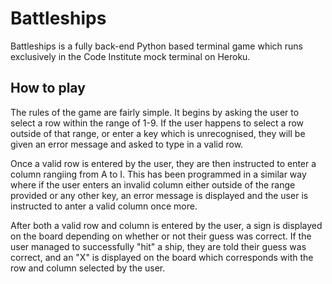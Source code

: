 # Battleships

Battleships is a fully back-end Python based terminal game which runs exclusively in the Code Institute mock terminal on Heroku. 

## How to play

The rules of the game are fairly simple. It begins by asking the user to select a row within the range of 1-9. If the user happens to select a row outside of that range, or enter a key which is unrecognised, they will be given an error message and asked to type in a valid row.

Once a valid row is entered by the user, they are then instructed to enter a column rangiing from A to I. This has been programmed in a similar way where if the user enters an invalid column either outside of the range provided or any other key, an error message is displayed and the user is instructed to anter a valid column once more.

After both a valid row and column is entered by the user, a sign is displayed on the board depending on whether or not their guess was correct. If the user managed to successfully "hit" a ship, they are told their guess was correct, and an "X" is displayed on the board which corresponds with the row and column selected by the user.


